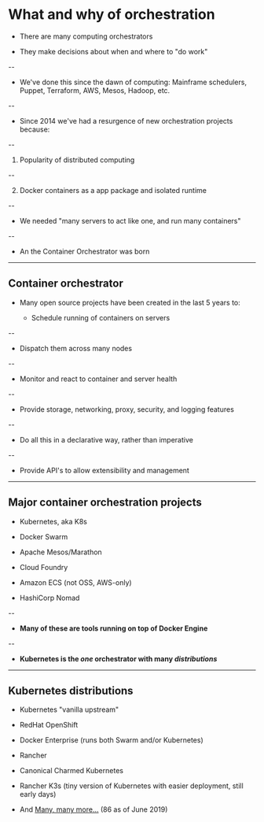 # What and why of orchestration

- There are many computing orchestrators

- They make decisions about when and where to "do work"

--

- We've done this since the dawn of computing: Mainframe schedulers, Puppet, Terraform, AWS, Mesos, Hadoop, etc.

--

- Since 2014 we've had a resurgence of new orchestration projects because:

--

  1. Popularity of distributed computing

--

  2. Docker containers as a app package and isolated runtime

--

- We needed "many servers to act like one, and run many containers"

--

- An the Container Orchestrator was born

---

## Container orchestrator

- Many open source projects have been created in the last 5 years to:

  - Schedule running of containers on servers

--

  - Dispatch them across many nodes

--

  - Monitor and react to container and server health

--

  - Provide storage, networking, proxy, security, and logging features

--

  - Do all this in a declarative way, rather than imperative

--

  - Provide API's to allow extensibility and management

---

## Major container orchestration projects

- Kubernetes, aka K8s

- Docker Swarm

- Apache Mesos/Marathon

- Cloud Foundry

- Amazon ECS (not OSS, AWS-only)

- HashiCorp Nomad


--

- **Many of these are tools running on top of Docker Engine**

--

- **Kubernetes is the *one* orchestrator with many _distributions_**

---

## Kubernetes distributions

- Kubernetes "vanilla upstream"

- RedHat OpenShift

- Docker Enterprise (runs both Swarm and/or Kubernetes)

- Rancher

- Canonical Charmed Kubernetes

- Rancher K3s (tiny version of Kubernetes with easier deployment, still early days)

- And [Many, many more...](https://kubernetes.io/partners/#conformance) (86 as of June 2019)

